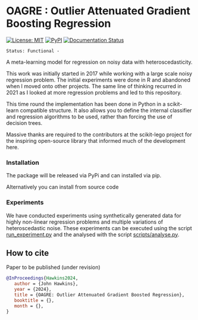# OAGRE : Outlier Attenuated Gradient Boosting Regression

[![License: MIT](https://img.shields.io/badge/License-MIT-yellow.svg)](https://opensource.org/licenses/MIT)
[![PyPI](https://img.shields.io/pypi/v/oagre.svg)](https://pypi.org/project/oagre)
[![Documentation Status](https://readthedocs.org/projects/oagre/badge/?version=latest)](https://oagre.readthedocs.io/en/latest/?badge=latest)


```
Status: Functional - 
```

A meta-learning model for regression on noisy data with heteroscedasticity.

This work was initially started in 2017 while working with a large scale
noisy regression problem. The initial experiments were done in R and abandoned
when I moved onto other projects. The same line of thinking recurred in 2021
as I looked at more regression problems and led to this repository.

This time round the implementation has been done in Python in a scikit-learn 
compatible structure. It also allows you to define the internal classifier and 
regression algorithms to be used, rather than forcing the use of decision trees.

Massive thanks are required to the contributors at the scikit-lego project for 
the inspiring open-source library that informed much of the development here.


### Installation

The package will be released via PyPi and can installed via pip.

Alternatively you can install from source code

### Experiments

We have conducted experiments using synthetically generated data for highly non-linear 
regression problems and multiple variations of heteroscedastic noise. 
These experiments can be executed using the script [run_experiment.py](scripts/run_experiment.py)
and the analysed with the script [scripts/analyse.py](scripts/analyse.py).

## How to cite

Paper to be published (under revision)

```bibtex
@InProceedings{Hawkins2024,
   author = {John Hawkins},
   year = {2024},
   title = {OAGRE: Outlier Attenuated Gradient Boosted Regression},
   booktitle = {},
   month = {},
}
```

